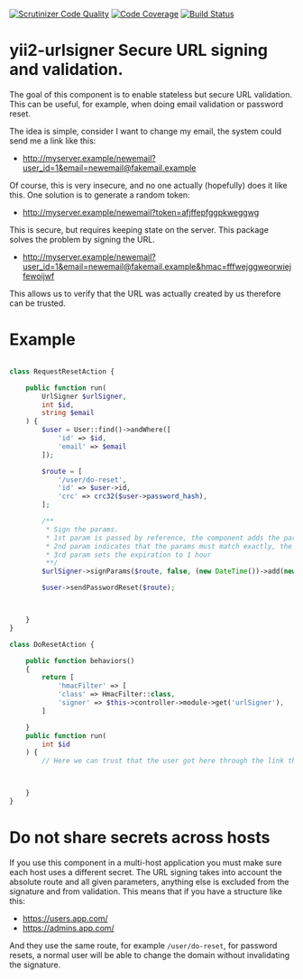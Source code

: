 [![Scrutinizer Code Quality](https://scrutinizer-ci.com/g/SAM-IT/yii2-urlsigner/badges/quality-score.png?b=master)](https://scrutinizer-ci.com/g/SAM-IT/yii2-urlsigner/?branch=master)
[![Code Coverage](https://scrutinizer-ci.com/g/SAM-IT/yii2-urlsigner/badges/coverage.png?b=master)](https://scrutinizer-ci.com/g/SAM-IT/yii2-urlsigner/?branch=master)
[![Build Status](https://travis-ci.org/SAM-IT/yii2-urlsigner.svg?branch=master)](https://travis-ci.org/SAM-IT/yii2-urlsigner)

# yii2-urlsigner Secure URL signing and validation.

The goal of this component is to enable stateless but secure URL validation.
This can be useful, for example, when doing email validation or password reset.

The idea is simple, consider I want to change my email, the system could send me a link like this:
- http://myserver.example/newemail?user_id=1&email=newemail@fakemail.example

Of course, this is very insecure, and no one actually (hopefully) does it like this. One solution is to generate a random token:
- http://myserver.example/newemail?token=afjffepfggpkweggwg

This is secure, but requires keeping state on the server.
This package solves the problem by signing the URL.

- http://myserver.example/newemail?user_id=1&email=newemail@fakemail.example&hmac=fffwejggweorwiejfewoijwf

This allows us to verify that the URL was actually created by us therefore can be trusted.

# Example

```php

class RequestResetAction {

    public function run(
        UrlSigner $urlSigner,
        int $id,
        string $email
    ) {
        $user = User::find()->andWhere([
            'id' => $id,
            'email' => $email
        ]);

        $route = [
            '/user/do-reset',
            'id' => $user->id,
            'crc' => crc32($user->password_hash),
        ];

        /**
         * Sign the params.
         * 1st param is passed by reference, the component adds the params needed for HMAC.
         * 2nd param indicates that the params must match exactly, the user cannot add another param.
         * 3rd param sets the expiration to 1 hour
         **/
        $urlSigner->signParams($route, false, (new DateTime())->add(new DateInterval('PT1H')));

        $user->sendPasswordReset($route);



    }
}

class DoResetAction {

    public function behaviors()
    {
        return [
            'hmacFilter' => [
            'class' => HmacFilter::class,
            'signer' => $this->controller->module->get('urlSigner'),
        ]

    }
    public function run(
        int $id
    ) {
        // Here we can trust that the user got here through the link that we sent.



    }
}

```

# Do not share secrets across hosts
If you use this component in a multi-host application you must make sure each host uses a different secret.
The URL signing takes into account the absolute route and all given parameters, anything else is excluded from the signature and from validation.
This means that if you have a structure like this:
- https://users.app.com/
- https://admins.app.com/

And they use the same route, for example `/user/do-reset`, for password resets, a normal user will be able to change the domain without invalidating the signature.
